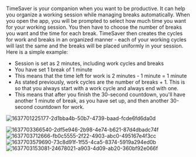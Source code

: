 TimeSaver is your companion when you want to be productive. It can help you organize a working session while managing breaks automatically. 
When you open the app, you will be prompted to select how much time you want for your working session. You then have to choose the number of breaks you want and the time for each break. TimeSaver then creates the cycles for work and breaks in an organized manner - each of your working cycles will last the same and the breaks will be placed uniformly in your session.
Here is a simple example:
- Session is set as 2 minutes, including work cycles and breaks
- You have set 1 break of 1 minute
- This means that the time left for work is 2 minutes - 1 minute = 1 minute
- As stated previously, work cycles are the number of breaks + 1. This is so that you always start with a work cycle and always end with one.
- This means that after you finish the 30-second countdown, you'll have another 1 minute of break, as you have set up, and then another 30-second countdown for work.

![1637701225177-2d1bba4b-50b7-4739-baad-fcde6fd6da0d](https://user-images.githubusercontent.com/45497418/149518096-32c8a10b-3bea-4ca5-88a1-498081efa61e.png)

![1637703366540-2df5e946-2b98-4e74-b621-87d4dbadc74f](https://user-images.githubusercontent.com/45497418/149518099-1e819d6d-4f77-49b6-af83-4798b4f83ecc.png)
![1637703712666-fb0c5555-2f22-4903-abc0-495167e4f3cc](https://user-images.githubusercontent.com/45497418/149518103-d48329fa-522b-4526-8abf-5a48fa864ca3.png)
![1637703579690-73c8d91f-1f55-4ca5-8374-5919a294ed0b](https://user-images.githubusercontent.com/45497418/149518101-41879d3a-c16f-4e7e-9721-01b7b6bf5b53.png)
![1637703153081-24678021-a903-4d09-ab20-360bf92e066f](https://user-images.githubusercontent.com/45497418/149518098-130f4fe3-988b-48ce-8837-db207e472e09.png)
